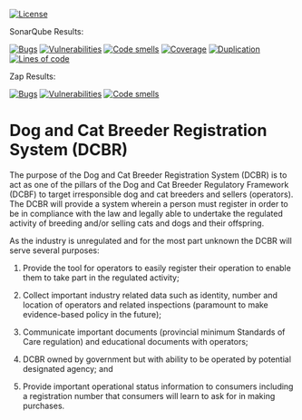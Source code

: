 [![License](https://img.shields.io/badge/License-Apache%202.0-blue.svg)](LICENSE)

SonarQube Results:

[![Bugs](https://sonarqube-dcbr.pathfinder.gov.bc.ca/api/badges/measure?key=DCBR&metric=bugs&template=FLAT)](https://sonarqube-dcbr.pathfinder.gov.bc.ca/dashboard?id=DCBR) [![Vulnerabilities](https://sonarqube-dcbr.pathfinder.gov.bc.ca/api/badges/measure?key=DCBR&metric=vulnerabilities&template=FLAT)](https://sonarqube-dcbr.pathfinder.gov.bc.ca/dashboard?id=DCBR) [![Code smells](https://sonarqube-dcbr.pathfinder.gov.bc.ca/api/badges/measure?key=DCBR&metric=code_smells&template=FLAT)](https://sonarqube-dcbr.pathfinder.gov.bc.ca/dashboard?id=DCBR) [![Coverage](https://sonarqube-dcbr.pathfinder.gov.bc.ca/api/badges/measure?key=DCBR&metric=coverage&template=FLAT)](https://sonarqube-dcbr.pathfinder.gov.bc.ca/dashboard?id=DCBR) [![Duplication](https://sonarqube-dcbr.pathfinder.gov.bc.ca/api/badges/measure?key=DCBR&metric=duplicated_lines_density&template=FLAT)](https://sonarqube-dcbr.pathfinder.gov.bc.ca/dashboard?id=DCBR) [![Lines of code](https://sonarqube-dcbr.pathfinder.gov.bc.ca/api/badges/measure?key=DCBR&metric=lines&template=FLAT)](https://sonarqube-dcbr.pathfinder.gov.bc.ca/dashboard?id=DCBR) 

Zap Results:

[![Bugs](https://sonarqube-dcbr.pathfinder.gov.bc.ca/api/badges/measure?key=DCBR-Zap&metric=bugs&template=FLAT)](https://sonarqube-dcbr.pathfinder.gov.bc.ca/dashboard?id=DCBR-Zap) [![Vulnerabilities](https://sonarqube-dcbr.pathfinder.gov.bc.ca/api/badges/measure?key=DCBR-Zap&metric=vulnerabilities&template=FLAT)](https://sonarqube-dcbr.pathfinder.gov.bc.ca/dashboard?id=DCBR-Zap) [![Code smells](https://sonarqube-dcbr.pathfinder.gov.bc.ca/api/badges/measure?key=DCBR-Zap&metric=code_smells&template=FLAT)](https://sonarqube-dcbr.pathfinder.gov.bc.ca/dashboard?id=DCBR-Zap)


# Dog and Cat Breeder Registration System (DCBR)

The purpose of the Dog and Cat Breeder Registration System (DCBR) is to act as one of the pillars of the Dog and Cat Breeder Regulatory Framework (DCBF) to target irresponsible dog and cat breeders and sellers (operators). The DCBR will provide a system wherein a person must register in order to be in compliance with the law and legally able to undertake the regulated activity of breeding and/or selling cats and dogs and their offspring.

As the industry is unregulated and for the most part unknown the DCBR will serve several purposes:

  1. Provide the tool for operators to easily register their operation to enable them to take part in the regulated activity;

  2. Collect important industry related data such as identity, number and location of operators and related inspections (paramount to make evidence-based policy in the future);

  3. Communicate important documents (provincial minimum Standards of Care regulation) and educational documents with operators;

  4. DCBR owned by government but with ability to be operated by potential designated agency; and

  5. Provide important operational status information to consumers including a registration number that consumers will learn to ask for in making purchases.

